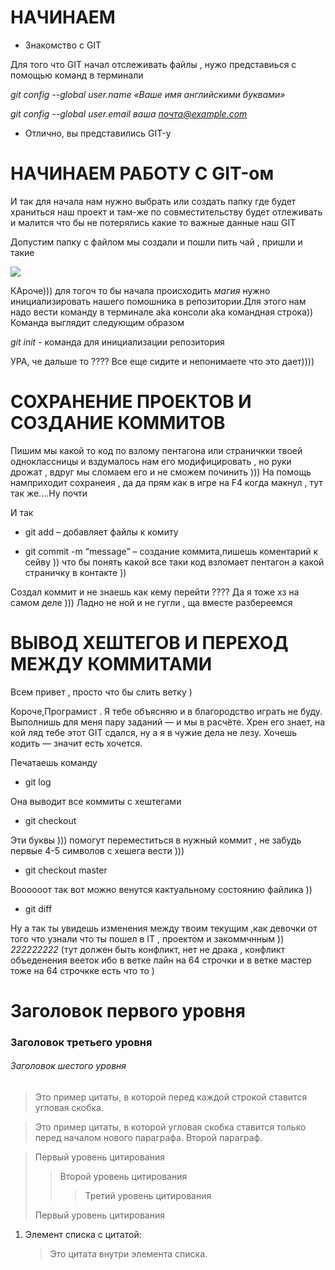 #  НАЧИНАЕМ 
* Знакомство с GIT 

Для того что GIT начал отслеживать файлы , нужо представиься с помощью команд в терминали 

*git config --global user.name «Ваше имя английскими буквами»* 

*git config --global user.email ваша почта@example.com*
 
* Отлично, вы представились GIT-у

# НАЧИНАЕМ РАБОТУ С GIT-ом

И так для начала нам нужно выбрать или создать папку где будет храниться наш проект и там-же по совместительству будет отлеживать и малится что бы не потерялись какие то важные данные наш GIТ

Допустим папку с файлом мы создали и пошли пить чай , пришли и такие 

![](https://medialeaks.ru/wp-content/uploads/2022/01/fixd0iixmacvf3s.jpg)

КАроче))) для тогоч то бы начала происходить *магия* нужно инициализировать нашего помошника в репозитории.Для этого нам надо вести команду в терминале aka консоли аkа командная строка))
Команда выглядит следующим образом 

*git init* - команда для инициализации репозитория

УРА, че дальше то ???? Все еще сидите и непонимаете что это дает))))

# СОХРАНЕНИЕ ПРОЕКТОВ И СОЗДАНИЕ КОММИТОВ 
Пишим мы какой то код по взлому пентагона или страничкки твоей одноклассницы и вздумалось нам его модифицировать , но руки дрожат , вдруг мы сломаем его и не сможем починить )))
На помощь намприходит сохранеия , да да прям как в игре на F4 когда макнул , тут так же....Ну почти  

И так 

*  git add – добавляет файлы к комиту 

* git commit -m “message” – создание коммита,пишешь коментарий к сейву )) что бы понять какой все таки код взломает пентагон а какой страничку в контакте ))

Создал коммит и не знаешь как  кему перейти ????
Да я тоже хз на самом деле )))
Ладно не ной и не гугли , ща вместе разбереемся 

# ВЫВОД ХЕШТЕГОВ И ПЕРЕХОД МЕЖДУ КОММИТАМИ 

Всем привет , просто что бы слить ветку )


Короче,Програмист . Я тебе объясняю и в благородство играть не буду. Выполнишь для меня пару заданий — и мы в расчёте.  Хрен его знает, на кой ляд тебе этот GIT  сдался, ну а я в чужие дела не лезу. Хочешь кодить — значит есть хочется.

Печатаешь команду

* git log 

Она выводит все коммиты с хештегами 

* git checkout 

Эти буквы ))) помогут переместиться в нужный коммит , не забудь первые 4-5 символов с хешега вести ))) 

*  git checkout master 

Воооооот так вот можно венутся кактуальному состоянию файлика ))

* git diff

Ну а так ты увидешь изменения между твоим текущим ,как девочки от того что узнали что ты пошел в IT , проектом и закоммчнным )) *222222222* (тут должен быть конфликт, нет не драка , конфликт объеденения вееток ибо в ветке лайн на 64 строчки и в ветке мастер тоже на 64 строчкке есть что то )




#  Заголовок первого уровня
### Заголовок третьего уровня
###### Заголовок шестого уровня

>Это пример цитаты,
>в которой перед каждой строкой
>ставится угловая скобка.

>Это пример цитаты,
в которой угловая скобка
ставится только перед началом нового параграфа.
>Второй параграф.

> Первый уровень цитирования
>> Второй уровень цитирования
>>> Третий уровень цитирования
>
>Первый уровень цитирования

1. Элемент списка с цитатой:

    > Это цитата
    > внутри элемента списка.






